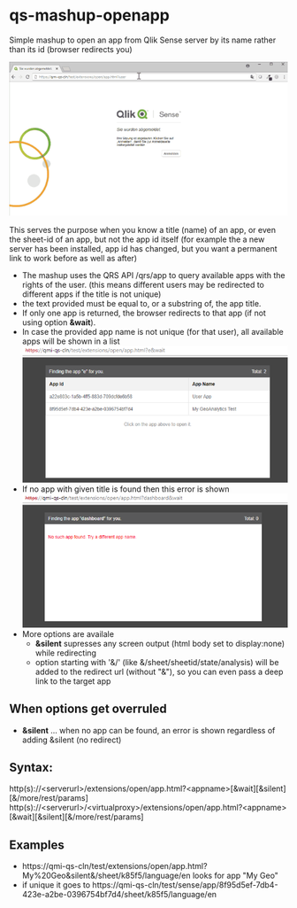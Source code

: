 # qs-mashup-openapp
Simple mashup to open an app from Qlik Sense server by its name rather than its id (browser redirects you)

![alt text](https://github.com/ChristofSchwarz/pics/raw/master/demo-qs-mashup-openapp.gif "Screenrec")

This serves the purpose when you know a title (name) of an app, or even the sheet-id of an app, but not the app id itself (for example the a new server has been installed, app id has changed, but you want a permanent link to work before as well as after)

* The mashup uses the QRS API /qrs/app to query available apps with the rights of the user. (this means different users may be redirected to different apps if the title is not unique)
* the text provided must be equal to, or a substring of, the app title.
* If only one app is returned, the browser redirects to that app (if not using option <b>&wait</b>). 
* In case the provided app name is not unique (for that user), all available apps will be shown in a list 
![alt text](https://github.com/ChristofSchwarz/pics/raw/master/qs-mashup-openapp.png "screenshot")
* If no app with given title is found then this error is shown
![alt text](https://github.com/ChristofSchwarz/pics/raw/master/qs-mashup-openapp-err.png "screenshot")
* More options are availale 
    * <b>&silent</b> supresses any screen output (html body set to display:none) while redirecting
    * option starting with '&/' (like &/sheet/sheetid/state/analysis) will be added to the redirect url (without "&"), so you can even pass a deep link to the target app



## When options get overruled
* <b>&silent</b> ... when no app can be found, an error is shown regardless of adding &silent (no redirect)

## Syntax:
http(s)://&lt;serverurl&gt;/extensions/open/app.html?&lt;appname&gt;[&wait][&silent][&/more/rest/params]
http(s)://&lt;serverurl&gt;/&lt;virtualproxy&gt;/extensions/open/app.html?&lt;appname&gt;[&wait][&silent][&/more/rest/params]


## Examples
* https://qmi-qs-cln/test/extensions/open/app.html?My%20Geo&silent&/sheet/k85f5/language/en looks for app "My&nbsp;Geo"
* if unique it goes to
https://qmi-qs-cln/test/sense/app/8f95d5ef-7db4-423e-a2be-0396754bf7d4/sheet/k85f5/language/en 
